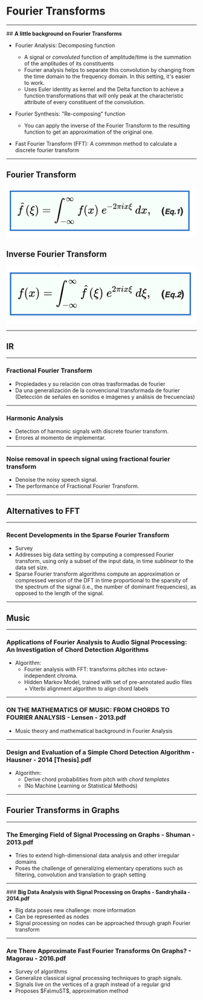 # **Fourier Transforms**

---

## **A little background on Fourier Transforms**

+ Fourier Analysis: Decomposing function
    + A signal or _convoluted_ function of amplitude/time is the summation of the amplitudes of its constituents
    + Fourier analysis helps to separate this convolution by changing from the time domain to the frequency domain. In this setting, it's easier to work.
    + Uses Euler identity as kernel and the Delta function to achieve a function transformations that will only peak at the characteristic attribute of every constituent of the convolution.
+ Fourier Synthesis: "Re-composing" function
    + You can apply the inverse of the Fourier Transform to the resulting function to get an approximation of the original one.

+ Fast Fourier Transform (FFT): A commmon method to calculate a discrete fourier transform

---

## Fourier Transform

![Fourier Transform](../images/1.png)

## Inverse Fourier Transform
![Inverse Fourier Transform](../images/2.png)

---

##  IR

---

### **Fractional Fourier Transform**

+ Propiedades y su relación con otras trasformadas de fourier
+ Da una generalización de la convencional transformada de fourier
(Detección de señales en sonidos e imágenes y análisis de frecuencias)

---

### **Harmonic Analysis**

+ Detection of harmonic signals with discrete fourier transform.
+ Errores al momento de implementar.

---

### **Noise removal in speech signal using fractional fourier transform**

+ Denoise the noisy speech signal.
+ The performance of Fractional Fourier Transform.

---
## Alternatives to FFT

---

### **Recent Developments in the Sparse Fourier Transform**

+ Survey
+ Addresses big data setting by computing a compressed Fourier transform, using only a subset of the input data, in time _sublinear_ to the data set size.
+ Sparse Fourier transform algorithms compute an approximation or compressed version of the DFT in time proportional to the sparsity of the spectrum of the signal (i.e., the number of dominant frequencies), as opposed to the length of the signal.

---
## Music

---
### **Applications of Fourier Analysis to Audio Signal Processing: An Investigation of Chord Detection Algorithms**

+ Algorithm:
    + Fourier analysis with FFT: transforms pitches into octave-independent chroma.
    + Hidden Markov Model, trained with set of pre-annotated audio files + Viterbi alignment algorithm to align chord labels

---

### **ON THE MATHEMATICS OF MUSIC: FROM CHORDS TO FOURIER ANALYSIS - Lensen - 2013.pdf**

+ Music theory and mathematical background in Fourier Analysis

---

### **Design and Evaluation of a Simple Chord Detection Algorithm - Hausner - 2014 [Thesis].pdf**

+ Algorithm:
    + Derive chord probabilities from pitch with _chord templates_
    + (No Machine Learning or Statistical Methods)

---

## Fourier Transforms in Graphs

---

### **The Emerging Field of Signal Processing on Graphs - Shuman - 2013.pdf**

+ Tries to extend high-dimensional data analysis and other irregular domains
+ Poses the challenge of generalizing elementary operations such as filtering, convolution and translation to graph setting

---
### **Big Data Analysis with Signal Processing on Graphs - Sandryhaila - 2014.pdf**

+ Big data poses new challenge: more information
+ Can be represented as nodes
+ Signal processing on nodes can be approached through graph Fourier transform

---

### **Are There Approximate Fast Fourier Transforms On Graphs? - Magorau - 2016.pdf**

+ Survey of algorithms
+ Generalize classical signal processing techniques to graph signals.
+ Signals live on the vertices of a graph instead of a regular grid
+ Proposes $Fa\muST$, approximation method

